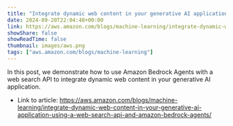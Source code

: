 ```yaml
---
title: "Integrate dynamic web content in your generative AI application using a web search API and Amazon Bedrock Agents"
date: 2024-09-20T22:04:48+00:00
link: https://aws.amazon.com/blogs/machine-learning/integrate-dynamic-web-content-in-your-generative-ai-application-using-a-web-search-api-and-amazon-bedrock-agents/
showShare: false
showReadTime: false
thumbnail: images/aws.png
tags: ["aws.amazon.com/blogs/machine-learning"]
---
```

In this post, we demonstrate how to use Amazon Bedrock Agents with a web search API to integrate dynamic web content in your generative AI application.

- Link to article: https://aws.amazon.com/blogs/machine-learning/integrate-dynamic-web-content-in-your-generative-ai-application-using-a-web-search-api-and-amazon-bedrock-agents/